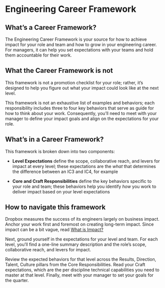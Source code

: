 # Engineering Career Framework 

What’s a Career Framework?
--------------------------

The Engineering Career Framework is your source for how to achieve impact for your role and team and how to grow in your engineering career. For managers, it can help you set expectations with your teams and hold them accountable for their work.

What the Career Framework is not
--------------------------------

This framework is not a promotion checklist for your role; rather, it’s designed to help you figure out what your impact could look like at the next level.

This framework is not an exhaustive list of examples and behaviors; each responsibility includes three to four key behaviors that serve as guide for how to think about your work. Consequently, you’ll need to meet with your manager to define your impact goals and align on the expectations for your role. 

What’s in a Career Framework?
-----------------------------

This framework is broken down into two components:

*   **Level Expectations** define the scope, collaborative reach, and levers for impact at every level; these expectations are the _what_ that determines the difference between an IC3 and IC4, for example

*   **Core and Craft Responsibilities** define the key behaviors specific to your role and team; these behaviors help you identify _how_ you work to deliver impact based on your level expectations

How to navigate this framework
------------------------------

Dropbox measures the success of its engineers largely on business impact. Anchor your work first and foremost on creating long-term impact. Since impact can be a bit vague, read [What is Impact?](what_is_impact.html)

Next, ground yourself in the expectations for your level and team. For each level, you’ll find a one-line summary description and the role’s scope, collaborative reach, and levers for impact. 

Review the expected behaviors for that level across the Results, Direction, Talent, Culture pillars from the Core Responsibilities. Read your Craft expectations, which are the per discipline technical capabilities you need to master at that level. Finally, meet with your manager to set your goals for the quarter. 
